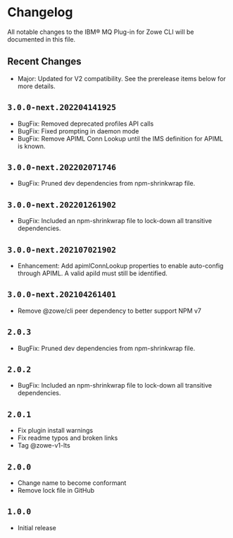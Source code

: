 # Changelog

All notable changes to the IBM® MQ Plug-in for Zowe CLI will be documented in this file.

## Recent Changes

- Major: Updated for V2 compatibility. See the prerelease items below for more details.

## `3.0.0-next.202204141925`

- BugFix: Removed deprecated profiles API calls
- BugFix: Fixed prompting in daemon mode
- BugFix: Remove APIML Conn Lookup until the IMS definition for APIML is known.

## `3.0.0-next.202202071746`

- BugFix: Pruned dev dependencies from npm-shrinkwrap file.

## `3.0.0-next.202201261902`

- BugFix: Included an npm-shrinkwrap file to lock-down all transitive dependencies.

## `3.0.0-next.202107021902`

- Enhancement: Add apimlConnLookup properties to enable auto-config through APIML. A valid apiId must still be identified.

## `3.0.0-next.202104261401`

- Remove @zowe/cli peer dependency to better support NPM v7

## `2.0.3`

- BugFix: Pruned dev dependencies from npm-shrinkwrap file.

## `2.0.2`

- BugFix: Included an npm-shrinkwrap file to lock-down all transitive dependencies.

## `2.0.1`

- Fix plugin install warnings
- Fix readme typos and broken links
- Tag @zowe-v1-lts

## `2.0.0`

- Change name to become conformant
- Remove lock file in GitHub

## `1.0.0`

- Initial release

